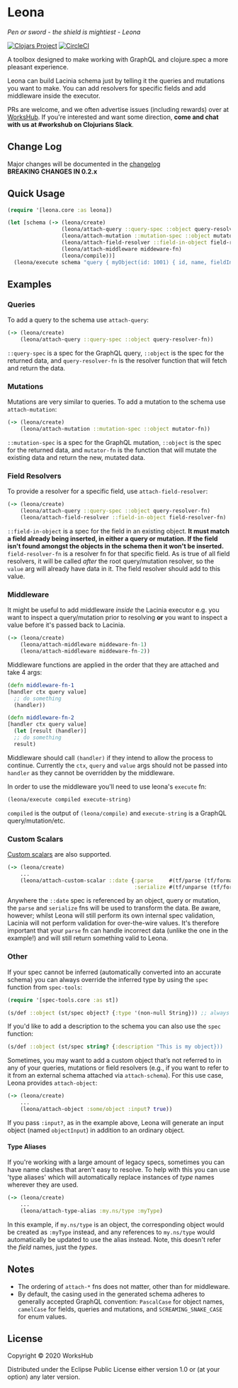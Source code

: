 # Leona
_Pen or sword - the shield is mightiest  - Leona_

[![Clojars Project](https://img.shields.io/clojars/v/workshub/leona.svg)](https://clojars.org/workshub/leona) [![CircleCI](https://circleci.com/gh/WorksHub/leona.svg?style=svg)](https://circleci.com/gh/WorksHub/leona)

A toolbox designed to make working with GraphQL and clojure.spec a more pleasant experience.

Leona can build Lacinia schema just by telling it the queries and mutations you want to make. You can add resolvers for specific fields and add middleware inside the executor.

PRs are welcome, and we often advertise issues (including rewards) over at [WorksHub](https://www.works-hub.com/issues/workshub-f0774). If you're interested and want some direction, **come and chat with us at #workshub on Clojurians Slack**.

## Change Log

Major changes will be documented in the [changelog](CHANGELOG.md)  
**BREAKING CHANGES IN 0.2.x**

## Quick Usage

``` clojure
(require '[leona.core :as leona])

(let [schema (-> (leona/create)
                 (leona/attach-query ::query-spec ::object query-resolver-fn)
                 (leona/attach-mutation ::mutation-spec ::object mutator-fn)
                 (leona/attach-field-resolver ::field-in-object field-resolver-fn)
                 (leona/attach-middleware middeware-fn)
                 (leona/compile))]
  (leona/execute schema "query { myObject(id: 1001) { id, name, fieldInObject }}")
```

## Examples

### Queries

To add a query to the schema use `attach-query`:

```clojure
(-> (leona/create)
    (leona/attach-query ::query-spec ::object query-resolver-fn))
```
`::query-spec` is a spec for the GraphQL query, `::object` is the spec for the returned data, and `query-resolver-fn` is the resolver function that will fetch and return the data.

### Mutations

Mutations are very similar to queries. To add a mutation to the schema use `attach-mutation`:

```clojure
(-> (leona/create)
    (leona/attach-mutation ::mutation-spec ::object mutator-fn))
```
`::mutation-spec` is a spec for the GraphQL mutation, `::object` is the spec for the returned data, and `mutator-fn` is the function that will mutate the existing data and return the new, mutated data.

### Field Resolvers

To provide a resolver for a specific field, use `attach-field-resolver`:

```clojure
(-> (leona/create)
    (leona/attach-query ::query-spec ::object query-resolver-fn)
    (leona/attach-field-resolver ::field-in-object field-resolver-fn)
```

`::field-in-object` is a spec for the field in an existing object. **It must match a field already being inserted, in either a query or mutation. If the field isn't found amongst the objects in the schema then it won't be inserted.** `field-resolver-fn` is a resolver fn for that specific field. As is true of all field resolvers, it will be called *after* the root query/mutation resolver, so the `value` arg will already have data in it. The field resolver should add to this value.

### Middleware

It might be useful to add middleware *inside* the Lacinia executor e.g. you want to inspect a query/mutation prior to resolving **or** you want to inspect a value before it's passed back to Lacinia.

```clojure
(-> (leona/create)
    (leona/attach-middleware middeware-fn-1)
    (leona/attach-middleware middeware-fn-2))
```

Middleware functions are applied in the order that they are attached and take 4 args:

```clojure
(defn middleware-fn-1
[handler ctx query value]
  ;; do something
  (handler))

(defn middleware-fn-2
[handler ctx query value]
  (let [result (handler)]
  ;; do something
  result)
```

Middleware should call `(handler)` if they intend to allow the process to continue. Currently the `ctx`, `query` and `value` args should not be passed into `handler` as they cannot be overridden by the middleware.

In order to use the middleware you'll need to use leona's `execute` fn:

```clojure
(leona/execute compiled execute-string)
```

`compiled` is the output of `(leona/compile)` and `execute-string` is a GraphQL query/mutation/etc.

### Custom Scalars

[Custom scalars](https://lacinia.readthedocs.io/en/latest/custom-scalars.html) are also supported.

``` clojure
(-> (leona/create)
    ...
    (leona/attach-custom-scalar ::date {:parse     #(tf/parse (tf/formatters :date-time) %)
                                        :serialize #(tf/unparse (tf/formatters :date-time) %)}))
```

Anywhere the `::date` spec is referenced by an object, query or mutation, the `parse` and `serialize` fns will be used to transform the data. Be aware, however; whilst Leona will still perform its own internal spec validation, Lacinia will not perform validation for over-the-wire values. It's therefore important that your `parse` fn can handle incorrect data (unlike the one in the example!) and will still return something valid to Leona.



### Other

If your spec cannot be inferred (automatically converted into an accurate schema) you can always override the inferred type by using the `spec` function from `spec-tools`:

```clojure
(require '[spec-tools.core :as st])

(s/def ::object (st/spec object? {:type '(non-null String})) ;; always use `non-null`; Leona will remove it if the field is optional
```

If you'd like to add a description to the schema you can also use the `spec` function:

```clojure
(s/def ::object (st/spec string? {:description "This is my object}))
```

Sometimes, you may want to add a custom object that’s not referred to in any of your queries, mutations or field resolvers (e.g., if you want to refer to it from an external schema attached via `attach-schema`). For this use case, Leona provides `attach-object`:

```clojure
(-> (leona/create)
    ...
    (leona/attach-object :some/object :input? true))
```

If you pass `:input?`, as in the example above, Leona will generate an input object (named `objectInput`) in addition to an ordinary object.

#### Type Aliases

If you're working with a large amount of legacy specs, sometimes you can have name clashes that aren't easy to resolve. To help with this you can use 'type aliases' which will automatically replace instances of _type_ names wherever they are used.

``` clojure
(-> (leona/create)
    ...
    (leona/attach-type-alias :my.ns/type :myType)
```
In this example, if `my.ns/type` is an object, the corresponding object would be created as `:myType` instead, and any references to `my.ns/type` would automatically be updated to use the alias instead. Note, this doesn't refer the _field_ names, just the _types_.

## Notes

* The ordering of `attach-*` fns does not matter, other than for middleware.
* By default, the casing used in the generated schema adheres to generally accepted GraphQL convention: `PascalCase` for object names, `camelCase` for fields, queries and mutations, and `SCREAMING_SNAKE_CASE` for enum values.


## License

Copyright © 2020 WorksHub

Distributed under the Eclipse Public License either version 1.0 or (at
your option) any later version.
